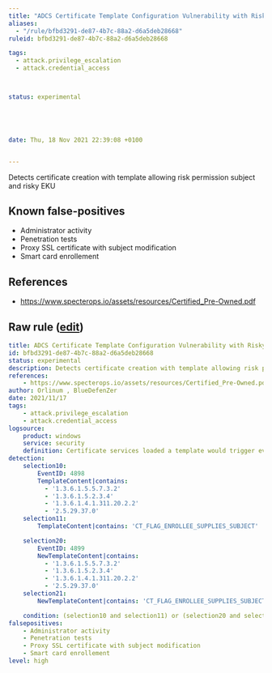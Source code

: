 ```yaml
---
title: "ADCS Certificate Template Configuration Vulnerability with Risky EKU"
aliases:
  - "/rule/bfbd3291-de87-4b7c-88a2-d6a5deb28668"
ruleid: bfbd3291-de87-4b7c-88a2-d6a5deb28668

tags:
  - attack.privilege_escalation
  - attack.credential_access



status: experimental





date: Thu, 18 Nov 2021 22:39:08 +0100


---
```


Detects certificate creation with template allowing risk permission subject and risky EKU

<!--more-->


## Known false-positives

* Administrator activity
* Penetration tests
* Proxy SSL certificate with subject modification
* Smart card enrollement



## References

* https://www.specterops.io/assets/resources/Certified_Pre-Owned.pdf


## Raw rule ([edit](https://github.com/SigmaHQ/sigma/edit/master/rules/windows/builtin/security/win_adcs_certificate_template_configuration_vulnerability_eku.yml))
```yaml
title: ADCS Certificate Template Configuration Vulnerability with Risky EKU
id: bfbd3291-de87-4b7c-88a2-d6a5deb28668
status: experimental
description: Detects certificate creation with template allowing risk permission subject and risky EKU
references:
    - https://www.specterops.io/assets/resources/Certified_Pre-Owned.pdf
author: Orlinum , BlueDefenZer
date: 2021/11/17
tags:
    - attack.privilege_escalation
    - attack.credential_access
logsource:
    product: windows
    service: security
    definition: Certificate services loaded a template would trigger event ID 4898 and certificate Services template was updated would trigger event ID 4899. A risk permission seems to be comming if template contain specific flag with risky EKU.
detection:
    selection10:
        EventID: 4898
        TemplateContent|contains:
          - '1.3.6.1.5.5.7.3.2'
          - '1.3.6.1.5.2.3.4'
          - '1.3.6.1.4.1.311.20.2.2'
          - '2.5.29.37.0'
    selection11:
        TemplateContent|contains: 'CT_FLAG_ENROLLEE_SUPPLIES_SUBJECT'

    selection20:
        EventID: 4899
        NewTemplateContent|contains:
          - '1.3.6.1.5.5.7.3.2'
          - '1.3.6.1.5.2.3.4'
          - '1.3.6.1.4.1.311.20.2.2'
          - '2.5.29.37.0'
    selection21:
        NewTemplateContent|contains: 'CT_FLAG_ENROLLEE_SUPPLIES_SUBJECT'

    condition: (selection10 and selection11) or (selection20 and selection21)
falsepositives:
    - Administrator activity
    - Penetration tests
    - Proxy SSL certificate with subject modification
    - Smart card enrollement
level: high

```

